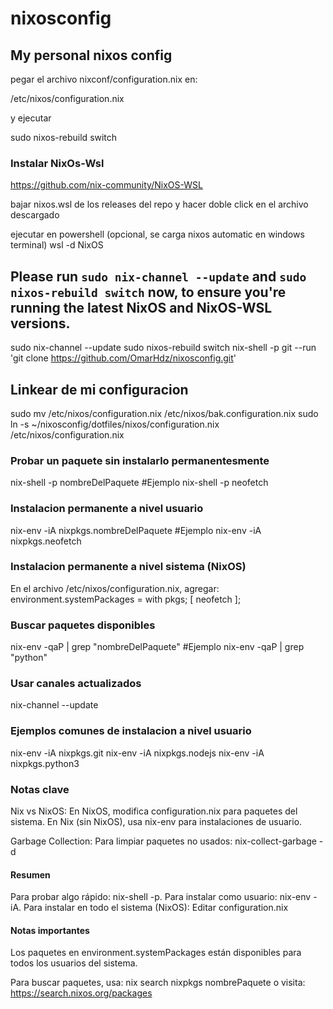# nixosconfig
## My personal nixos config

pegar el archivo nixconf/configuration.nix en:

/etc/nixos/configuration.nix

y ejecutar

sudo nixos-rebuild switch

### Instalar NixOs-Wsl
https://github.com/nix-community/NixOS-WSL

bajar nixos.wsl de los releases del repo y hacer doble click en el archivo descargado

ejecutar en powershell (opcional, se carga nixos automatic en windows terminal)
wsl -d NixOS

## Please run `sudo nix-channel --update` and `sudo nixos-rebuild switch` now, to ensure you're running the latest NixOS and NixOS-WSL versions.
sudo nix-channel --update
sudo nixos-rebuild switch
nix-shell -p git --run 'git clone https://github.com/OmarHdz/nixosconfig.git'

## Linkear de mi configuracion
sudo mv /etc/nixos/configuration.nix /etc/nixos/bak.configuration.nix
sudo ln -s ~/nixosconfig/dotfiles/nixos/configuration.nix /etc/nixos/configuration.nix

### Probar un paquete sin instalarlo permanentesmente 
nix-shell -p nombreDelPaquete 
#Ejemplo nix-shell -p neofetch

### Instalacion permanente a nivel usuario
nix-env -iA nixpkgs.nombreDelPaquete
#Ejemplo nix-env -iA nixpkgs.neofetch

### Instalacion permanente a nivel sistema (NixOS)
En el archivo /etc/nixos/configuration.nix, agregar:
environment.systemPackages = with pkgs; [
  neofetch
];

### Buscar paquetes disponibles
nix-env -qaP | grep "nombreDelPaquete"
#Ejemplo nix-env -qaP | grep "python"

### Usar canales actualizados
nix-channel --update

### Ejemplos comunes de instalacion a nivel usuario
nix-env -iA nixpkgs.git
nix-env -iA nixpkgs.nodejs
nix-env -iA nixpkgs.python3

### Notas clave
Nix vs NixOS:
En NixOS, modifica configuration.nix para paquetes del sistema.
En Nix (sin NixOS), usa nix-env para instalaciones de usuario.

Garbage Collection: Para limpiar paquetes no usados:
nix-collect-garbage -d

#### Resumen
Para probar algo rápido: nix-shell -p.
Para instalar como usuario: nix-env -iA.
Para instalar en todo el sistema (NixOS): Editar configuration.nix

#### Notas importantes
Los paquetes en environment.systemPackages están disponibles para todos los usuarios del sistema.

Para buscar paquetes, usa:
nix search nixpkgs nombrePaquete
o visita: https://search.nixos.org/packages

